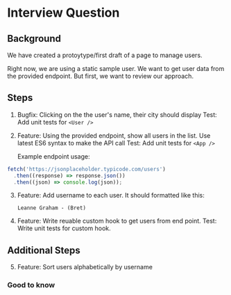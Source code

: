 # Interview Question

## Background

We have created a protoytype/first draft of a page to manage users.

Right now, we are using a static sample user. We want to get user data from the provided endpoint. But first, we want to review our approach.

## Steps

1. Bugfix: Clicking on the the user's name, their city should display
   Test: Add unit tests for `<User />`
2. Feature: Using the provided endpoint, show all users in the list.
   Use latest ES6 syntax to make the API call
   Test: Add unit tests for `<App />`

   Example endpoint usage:

```js
fetch('https://jsonplaceholder.typicode.com/users')
  .then((response) => response.json())
  .then((json) => console.log(json));
```

3. Feature: Add username to each user.
   It should formatted like this:

   ```
   Leanne Graham - (Bret)
   ```

4. Feature: Write reuable custom hook to get users from end point.
   Test: Write unit tests for custom hook.

## Additional Steps

5. Feature: Sort users alphabetically by username

### Good to know
